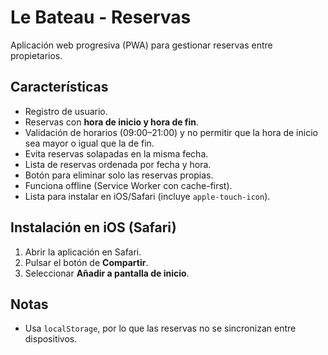 # Le Bateau - Reservas

Aplicación web progresiva (PWA) para gestionar reservas entre propietarios.

## Características
- Registro de usuario.
- Reservas con **hora de inicio y hora de fin**.
- Validación de horarios (09:00–21:00) y no permitir que la hora de inicio sea mayor o igual que la de fin.
- Evita reservas solapadas en la misma fecha.
- Lista de reservas ordenada por fecha y hora.
- Botón para eliminar solo las reservas propias.
- Funciona offline (Service Worker con cache-first).
- Lista para instalar en iOS/Safari (incluye `apple-touch-icon`).

## Instalación en iOS (Safari)
1. Abrir la aplicación en Safari.
2. Pulsar el botón de **Compartir**.
3. Seleccionar **Añadir a pantalla de inicio**.

## Notas
- Usa `localStorage`, por lo que las reservas no se sincronizan entre dispositivos.
